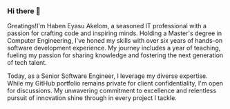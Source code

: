 ### Hi there 👋
Greatings!I'm Haben Eyasu Akelom, a seasoned IT professional with a passion for crafting code and inspiring minds. Holding a Master's degree in Computer Engineering, I've honed my skills with over six years of hands-on software development experience. My journey includes a year of teaching, fueling my passion for sharing knowledge and fostering the next generation of tech talent.

Today, as a Senior Software Engineer, I leverage my diverse expertise. While my GitHub portfolio remains private for client confidentiality, I'm open for discussions. My unwavering commitment to excellence and relentless pursuit of innovation shine through in every project I tackle.
<!--
**habeneyasu/habeneyasu** is a ✨ _special_ ✨ repository because its `README.md` (this file) appears on your GitHub profile.

Here are some ideas to get you started:

- 🔭 I’m currently working on ...
- 🌱 I’m currently learning ...
- 👯 I’m looking to collaborate on ...
- 🤔 I’m looking for help with ...
- 💬 Ask me about ...
- 📫 How to reach me: ...
- 😄 Pronouns: ...
- ⚡ Fun fact: ...
-->

